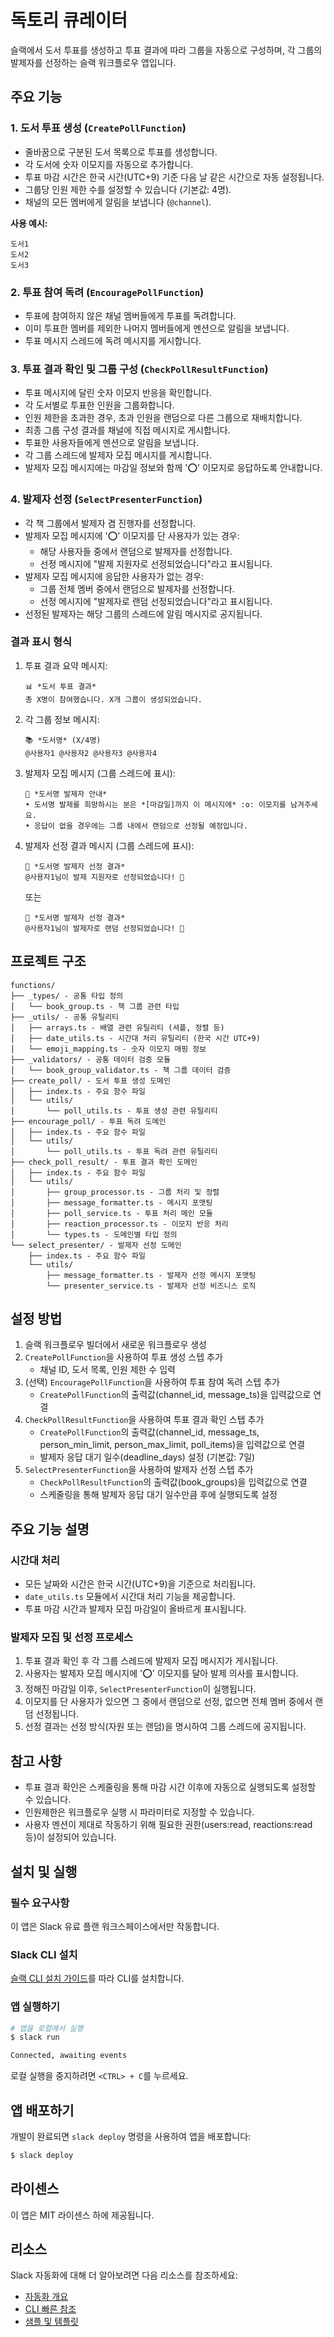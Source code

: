 # 독토리 큐레이터

슬랙에서 도서 투표를 생성하고 투표 결과에 따라 그룹을 자동으로 구성하며, 각 그룹의 발제자를 선정하는 슬랙 워크플로우 앱입니다.

## 주요 기능

### 1. 도서 투표 생성 (`CreatePollFunction`)

- 줄바꿈으로 구분된 도서 목록으로 투표를 생성합니다.
- 각 도서에 숫자 이모지를 자동으로 추가합니다.
- 투표 마감 시간은 한국 시간(UTC+9) 기준 다음 날 같은 시간으로 자동 설정됩니다.
- 그룹당 인원 제한 수를 설정할 수 있습니다 (기본값: 4명).
- 채널의 모든 멤버에게 알림을 보냅니다 (`@channel`).

**사용 예시:**

```
도서1
도서2
도서3
```

### 2. 투표 참여 독려 (`EncouragePollFunction`)

- 투표에 참여하지 않은 채널 멤버들에게 투표를 독려합니다.
- 이미 투표한 멤버를 제외한 나머지 멤버들에게 멘션으로 알림을 보냅니다.
- 투표 메시지 스레드에 독려 메시지를 게시합니다.

### 3. 투표 결과 확인 및 그룹 구성 (`CheckPollResultFunction`)

- 투표 메시지에 달린 숫자 이모지 반응을 확인합니다.
- 각 도서별로 투표한 인원을 그룹화합니다.
- 인원 제한을 초과한 경우, 초과 인원을 랜덤으로 다른 그룹으로 재배치합니다.
- 최종 그룹 구성 결과를 채널에 직접 메시지로 게시합니다.
- 투표한 사용자들에게 멘션으로 알림을 보냅니다.
- 각 그룹 스레드에 발제자 모집 메시지를 게시합니다.
- 발제자 모집 메시지에는 마감일 정보와 함께 ':o:' 이모지로 응답하도록 안내합니다.

### 4. 발제자 선정 (`SelectPresenterFunction`)

- 각 책 그룹에서 발제자 겸 진행자를 선정합니다.
- 발제자 모집 메시지에 ':o:' 이모지를 단 사용자가 있는 경우:
  - 해당 사용자들 중에서 랜덤으로 발제자를 선정합니다.
  - 선정 메시지에 "발제 지원자로 선정되었습니다"라고 표시됩니다.
- 발제자 모집 메시지에 응답한 사용자가 없는 경우:
  - 그룹 전체 멤버 중에서 랜덤으로 발제자를 선정합니다.
  - 선정 메시지에 "발제자로 랜덤 선정되었습니다"라고 표시됩니다.
- 선정된 발제자는 해당 그룹의 스레드에 알림 메시지로 공지됩니다.

### 결과 표시 형식

1. 투표 결과 요약 메시지:

   ```
   📊 *도서 투표 결과*
   총 X명이 참여했습니다. X개 그룹이 생성되었습니다.
   ```

2. 각 그룹 정보 메시지:

   ```
   📚 *도서명* (X/4명)
   @사용자1 @사용자2 @사용자3 @사용자4
   ```

3. 발제자 모집 메시지 (그룹 스레드에 표시):

   ```
   📝 *도서명 발제자 안내*
   • 도서명 발제를 희망하시는 분은 *[마감일]까지 이 메시지에* :o: 이모지를 남겨주세요.
   • 응답이 없을 경우에는 그룹 내에서 랜덤으로 선정될 예정입니다.
   ```

4. 발제자 선정 결과 메시지 (그룹 스레드에 표시):
   ```
   📝 *도서명 발제자 선정 결과*
   @사용자1님이 발제 지원자로 선정되었습니다! 🎉
   ```
   또는
   ```
   📝 *도서명 발제자 선정 결과*
   @사용자1님이 발제자로 랜덤 선정되었습니다! 🎉
   ```

## 프로젝트 구조

```
functions/
├── _types/ - 공통 타입 정의
│   └── book_group.ts - 책 그룹 관련 타입
├── _utils/ - 공통 유틸리티
│   ├── arrays.ts - 배열 관련 유틸리티 (셔플, 정렬 등)
│   ├── date_utils.ts - 시간대 처리 유틸리티 (한국 시간 UTC+9)
│   └── emoji_mapping.ts - 숫자 이모지 매핑 정보
├── _validators/ - 공통 데이터 검증 모듈
│   └── book_group_validator.ts - 책 그룹 데이터 검증
├── create_poll/ - 도서 투표 생성 도메인
│   ├── index.ts - 주요 함수 파일
│   └── utils/
│       └── poll_utils.ts - 투표 생성 관련 유틸리티
├── encourage_poll/ - 투표 독려 도메인
│   ├── index.ts - 주요 함수 파일
│   └── utils/
│       └── poll_utils.ts - 투표 독려 관련 유틸리티
├── check_poll_result/ - 투표 결과 확인 도메인
│   ├── index.ts - 주요 함수 파일
│   └── utils/
│       ├── group_processor.ts - 그룹 처리 및 정렬
│       ├── message_formatter.ts - 메시지 포맷팅
│       ├── poll_service.ts - 투표 처리 메인 모듈
│       ├── reaction_processor.ts - 이모지 반응 처리
│       └── types.ts - 도메인별 타입 정의
└── select_presenter/ - 발제자 선정 도메인
    ├── index.ts - 주요 함수 파일
    └── utils/
        ├── message_formatter.ts - 발제자 선정 메시지 포맷팅
        └── presenter_service.ts - 발제자 선정 비즈니스 로직
```

## 설정 방법

1. 슬랙 워크플로우 빌더에서 새로운 워크플로우 생성
2. `CreatePollFunction`을 사용하여 투표 생성 스텝 추가
   - 채널 ID, 도서 목록, 인원 제한 수 입력
3. (선택) `EncouragePollFunction`을 사용하여 투표 참여 독려 스텝 추가
   - `CreatePollFunction`의 출력값(channel_id, message_ts)을 입력값으로 연결
4. `CheckPollResultFunction`을 사용하여 투표 결과 확인 스텝 추가
   - `CreatePollFunction`의 출력값(channel_id, message_ts, person_min_limit, person_max_limit, poll_items)을 입력값으로 연결
   - 발제자 응답 대기 일수(deadline_days) 설정 (기본값: 7일)
5. `SelectPresenterFunction`을 사용하여 발제자 선정 스텝 추가
   - `CheckPollResultFunction`의 출력값(book_groups)을 입력값으로 연결
   - 스케줄링을 통해 발제자 응답 대기 일수만큼 후에 실행되도록 설정

## 주요 기능 설명

### 시간대 처리

- 모든 날짜와 시간은 한국 시간(UTC+9)을 기준으로 처리됩니다.
- `date_utils.ts` 모듈에서 시간대 처리 기능을 제공합니다.
- 투표 마감 시간과 발제자 모집 마감일이 올바르게 표시됩니다.

### 발제자 모집 및 선정 프로세스

1. 투표 결과 확인 후 각 그룹 스레드에 발제자 모집 메시지가 게시됩니다.
2. 사용자는 발제자 모집 메시지에 ':o:' 이모지를 달아 발제 의사를 표시합니다.
3. 정해진 마감일 이후, `SelectPresenterFunction`이 실행됩니다.
4. 이모지를 단 사용자가 있으면 그 중에서 랜덤으로 선정, 없으면 전체 멤버 중에서 랜덤 선정됩니다.
5. 선정 결과는 선정 방식(자원 또는 랜덤)을 명시하여 그룹 스레드에 공지됩니다.

## 참고 사항

- 투표 결과 확인은 스케줄링을 통해 마감 시간 이후에 자동으로 실행되도록 설정할 수 있습니다.
- 인원제한은 워크플로우 실행 시 파라미터로 지정할 수 있습니다.
- 사용자 멘션이 제대로 작동하기 위해 필요한 권한(users:read, reactions:read 등)이 설정되어 있습니다.

## 설치 및 실행

### 필수 요구사항

이 앱은 Slack 유료 플랜 워크스페이스에서만 작동합니다.

### Slack CLI 설치

[슬랙 CLI 설치 가이드](https://api.slack.com/automation/quickstart)를 따라 CLI를 설치합니다.

### 앱 실행하기

```zsh
# 앱을 로컬에서 실행
$ slack run

Connected, awaiting events
```

로컬 실행을 중지하려면 `<CTRL> + C`를 누르세요.

## 앱 배포하기

개발이 완료되면 `slack deploy` 명령을 사용하여 앱을 배포합니다:

```zsh
$ slack deploy
```

## 라이센스

이 앱은 MIT 라이센스 하에 제공됩니다.

## 리소스

Slack 자동화에 대해 더 알아보려면 다음 리소스를 참조하세요:

- [자동화 개요](https://api.slack.com/automation)
- [CLI 빠른 참조](https://api.slack.com/automation/cli/quick-reference)
- [샘플 및 템플릿](https://api.slack.com/automation/samples)
